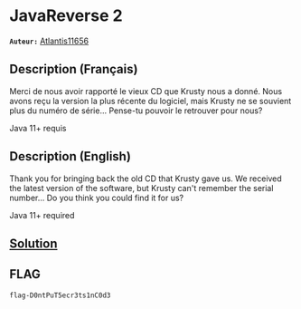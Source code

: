 # JavaReverse 2
**`Auteur:`** [Atlantis11656](https://github.com/MassinissaDjellouli)

## Description (Français)
Merci de nous avoir rapporté le vieux CD que Krusty nous a donné. Nous avons reçu la version la plus récente du logiciel, mais Krusty ne se souvient plus du numéro de série... Pense-tu pouvoir le retrouver pour nous?

Java 11+ requis
## Description (English)
Thank you for bringing back the old CD that Krusty gave us. We received the latest version of the software, but Krusty can't remember the serial number... Do you think you could find it for us?

Java 11+ required
## [Solution](./Solution/WRITEUP.MD)
## FLAG
`flag-D0ntPuT5ecr3ts1nC0d3`